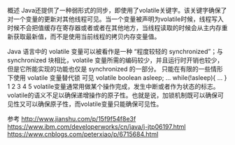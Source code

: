 概述
Java还提供了一种弱形式的同步，即使用了volatile关键字。该关键字确保了对一个变量的更新对其他线程可见。当一个变量被声明为volatile时候，线程写入时候不会把值缓存在寄存器或者或者在其他地方，当线程读取的时候会从主内存重新获取最新值，而不是使用当前线程的拷贝内存变量值。




Java 语言中的 volatile 变量可以被看作是一种 “程度较轻的 synchronized”；与 synchronized 块相比，volatile 变量所需的编码较少，并且运行时开销也较少，但是它所能实现的功能也仅是 synchronized 的一部分。
只能在有限的一些情形下使用 volatile 变量替代锁
可见
volatile boolean asleep;
    ...
        while(!asleep){
            ...
        }
1
2
3
4
5
volatile变量通常用做某个操作完成，发生中断或者作为状态的标志。volatile的语义不足以确保递增操作的原子性。也就是说，加锁机制既可以确保可见性又可以确保原子性，而volatile变量只能确保可见性。

参考
http://www.jianshu.com/p/15f9f54f8e3f 
https://www.ibm.com/developerworks/cn/java/j-jtp06197.html 
https://www.cnblogs.com/peterxiao/p/6715684.html